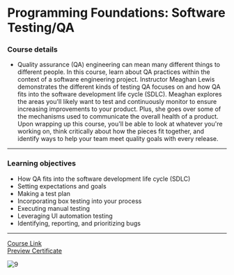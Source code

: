 # Programming Foundations: Software Testing/QA
### Course details
- Quality assurance (QA) engineering can mean many different things to different people. In this course, learn about QA practices within the context of a software engineering project. Instructor Meaghan Lewis demonstrates the different kinds of testing QA focuses on and how QA fits into the software development life cycle (SDLC). Meaghan explores the areas you'll likely want to test and continuously monitor to ensure increasing improvements to your product. Plus, she goes over some of the mechanisms used to communicate the overall health of a product. Upon wrapping up this course, you'll be able to look at whatever you're working on, think critically about how the pieces fit together, and identify ways to help your team meet quality goals with every release.
---
### Learning objectives
- How QA fits into the software development life cycle (SDLC)
- Setting expectations and goals
- Making a test plan
- Incorporating box testing into your process
- Executing manual testing
- Leveraging UI automation testing
- Identifying, reporting, and prioritizing bugs
-------------------------------
[Course Link](https://www.linkedin.com/learning/programming-foundations-software-testing-qa)
<br>[Preview Certificate](https://www.linkedin.com/learning/certificates/074397d85a596817e71e0c0751677e7577e38c5a7ad619c80b98d541509011a6?lipi=urn%3Ali%3Apage%3Ad_flagship3_profile_view_base_certifications_details%3BrIDA%2FuD2R12Cples%2BFCWGQ%3D%3D)


![9](https://user-images.githubusercontent.com/90924885/185459550-0b654d34-bc6a-48b0-b0a0-05974e9fffa0.png)
